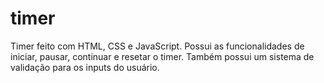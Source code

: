 # timer
 Timer feito com HTML, CSS e JavaScript. Possui as funcionalidades de iniciar, pausar, continuar e resetar o timer. Também possui um sistema de validação para os inputs do usuário.
